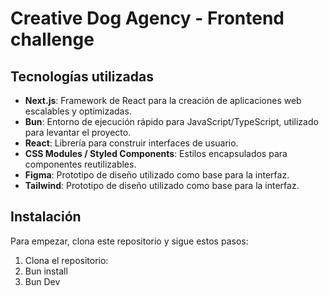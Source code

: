 # Creative Dog Agency - Frontend challenge 

## Tecnologías utilizadas

- **Next.js**: Framework de React para la creación de aplicaciones web escalables y optimizadas.
- **Bun**: Entorno de ejecución rápido para JavaScript/TypeScript, utilizado para levantar el proyecto.
- **React**: Librería para construir interfaces de usuario.
- **CSS Modules / Styled Components**: Estilos encapsulados para componentes reutilizables.
- **Figma**: Prototipo de diseño utilizado como base para la interfaz.
-  **Tailwind**: Prototipo de diseño utilizado como base para la interfaz.
  
## Instalación

Para empezar, clona este repositorio y sigue estos pasos:

1. Clona el repositorio:
2. Bun install
3. Bun Dev

